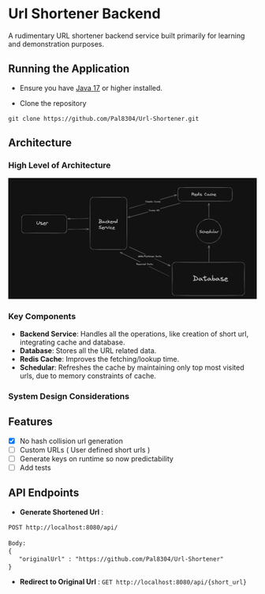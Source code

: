 # Url Shortener Backend

A rudimentary URL shortener backend service built primarily for learning and demonstration purposes.

## Running the Application
- Ensure you have [Java 17](https://www.oracle.com/java/technologies/javase/jdk17-archive-downloads.html) or higher  installed.

- Clone the repository 
```
git clone https://github.com/Pal8304/Url-Shortener.git
```

## Architecture

### High Level of Architecture
![High_Level_Architecture.png](lib/Architecture.png)

### Key Components
- **Backend Service**: Handles all the operations, like creation of short url, integrating cache and database.
- **Database**: Stores all the URL related data.
- **Redis Cache**: Improves the fetching/lookup time. 
- **Schedular**: Refreshes the cache by maintaining only top most visited urls, due to memory constraints of cache.

### System Design Considerations


## Features 

- [x] No hash collision url generation 
- [ ] Custom URLs ( User defined short urls )
- [ ] Generate keys on runtime so now predictability
- [ ] Add tests 

## API Endpoints 

- **Generate Shortened Url** : 
```
POST http://localhost:8080/api/
    
Body:
{
   "originalUrl" : "https://github.com/Pal8304/Url-Shortener"
}
```
                  
- **Redirect to Original Url** : ```GET http://localhost:8080/api/{short_url} ```
